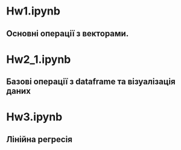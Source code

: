 # Hw1.ipynb
## Основні операції з векторами.
# Hw2_1.ipynb
## Базові операції з dataframe та візуалізація даних
# Hw3.ipynb
## Лінійна регресія